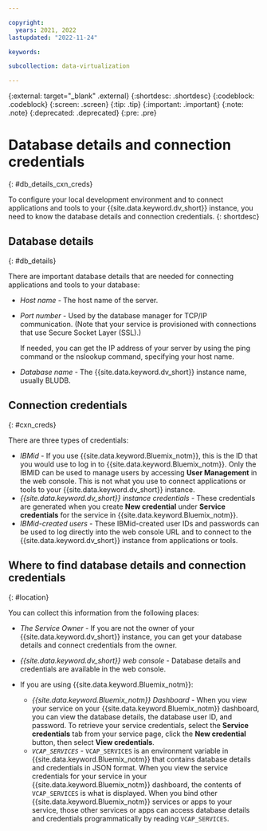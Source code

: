 ```yaml
---

copyright:
  years: 2021, 2022
lastupdated: "2022-11-24"

keywords:

subcollection: data-virtualization

---
```


{:external: target="_blank" .external}
{:shortdesc: .shortdesc}
{:codeblock: .codeblock}
{:screen: .screen}
{:tip: .tip}
{:important: .important}
{:note: .note}
{:deprecated: .deprecated}
{:pre: .pre}

# Database details and connection credentials
{: #db_details_cxn_creds}

To configure your local development environment and to connect applications and tools to your {{site.data.keyword.dv_short}} instance, you need to know the database details and connection credentials.
{: shortdesc}

## Database details
{: #db_details}

There are important database details that are needed for connecting applications and tools to your database:

- *Host name* - The host name of the server.
- *Port number* - Used by the database manager for TCP/IP communication. (Note that your service is provisioned with connections that use Secure Socket Layer (SSL).)

   If needed, you can get the IP address of your server by using the ping command or the nslookup command, specifying your host name.
- *Database name* - The {{site.data.keyword.dv_short}} instance name, usually BLUDB.

## Connection credentials
{: #cxn_creds}

There are three types of credentials:

- *IBMid* - If you use {{site.data.keyword.Bluemix_notm}}, this is the ID that you would use to log in to {{site.data.keyword.Bluemix_notm}}. Only the IBMID can be used to manage users by accessing **User Management** in the web console. This is not what you use to connect applications or tools to your {{site.data.keyword.dv_short}} instance.
- *{{site.data.keyword.dv_short}} instance credentials* - These credentials are generated when you create **New credential** under **Service credentials** for the service in {{site.data.keyword.Bluemix_notm}}.
- *IBMid-created users* - These IBMid-created user IDs and passwords can be used to log directly into the web console URL and to connect to the {{site.data.keyword.dv_short}} instance from applications or tools.

## Where to find database details and connection credentials
{: #location}

You can collect this information from the following places:

- *The Service Owner* - If you are not the owner of your {{site.data.keyword.dv_short}} instance, you can get your database details and connect credentials from the owner.
- *{{site.data.keyword.dv_short}} web console* - Database details and credentials are available in the web console.
- If you are using {{site.data.keyword.Bluemix_notm}}: 
   
   - *{{site.data.keyword.Bluemix_notm}} Dashboard* - When you view your service on your {{site.data.keyword.Bluemix_notm}} dashboard, you can view the database details, the database user ID, and password. To retrieve your service credentials, select the **Service credentials** tab from your service page, click the **New credential** button, then select **View credentials**.
   - *`VCAP_SERVICES`* - `VCAP_SERVICES` is an environment variable in {{site.data.keyword.Bluemix_notm}} that contains database details and credentials in JSON format. When you view the service credentials for your service in your {{site.data.keyword.Bluemix_notm}} dashboard, the contents of `VCAP_SERVICES` is what is displayed. When you bind other {{site.data.keyword.Bluemix_notm}} services or apps to your service, those other services or apps can access database details and credentials programmatically by reading `VCAP_SERVICES`.
